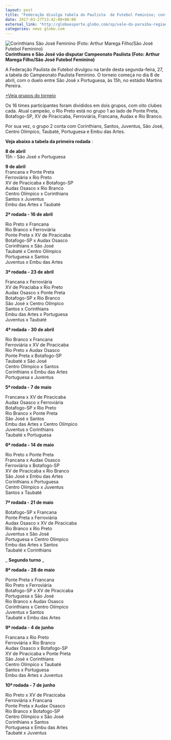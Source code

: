 ```yaml
---
layout: post
title: "Federação divulga tabela do Paulista  de Futebol Feminino; confira jogos"
date: 2017-03-27T13:42:00+00:00
external_link: "http://globoesporte.globo.com/sp/vale-do-paraiba-regiao/futebol/noticia/2017/03/federacao-divulga-tabela-do-paulista-de-futebol-feminino-confira-jogos.html"
categories: news globo.com
---
```

 ![Corinthians São José Feminino (Foto: Arthur Marega Filho/São José Futebol Feminino)](http://s2.glbimg.com/qsVkMB3mvI4eIX_5PKNYsw558G0=/149x0:493x395/340x390/s.glbimg.com/es/ge/f/original/2016/08/06/sjxcor2.jpg "Corinthians São José Feminino (Foto: Arthur Marega Filho/São José Futebol Feminino)")**Corinthians e São José&nbsp;vão disputar Campeonato Paulista (Foto: Arthur Marega Filho/São José Futebol Feminino)**

A Federação Paulista de Futebol divulgou na tarde desta segunda-feira, 27, a tabela do Campeonato Paulista Feminino. O torneio começa no dia 8 de abril, com o duelo entre São José x Portuguesa, às 15h, no estádio Martins Pereira.

[+Veja grupos do torneio](http://globoesporte.globo.com/sp/vale-do-paraiba-regiao/futebol/noticia/2017/03/federacao-divulga-grupos-do-paulista-feminino-torneio-comeca-em-abril.html)

Os 16 times participantes foram divididos em dois grupos, com oito clubes cada. Atual campeão, o Rio Preto está no grupo 1 ao lado de Ponte Preta, Botafogo-SP, XV de Piracicaba, Ferroviária, Francana, Audax e Rio Branco.

Por sua vez, o grupo 2 conta com Corinthians, Santos, Juventus, São José, Centro Olímpico, Taubaté, Portuguesa e Embu das Artes.

**Veja abaixo a tabela da primeira rodada** :

**8 de abril**  
15h - São José x Portuguesa  
  
**9 de abril**  
Francana x Ponte Preta  
Ferroviária x Rio Preto  
XV de Piracicaba x Botafogo-SP  
Audax Osasco x Rio Branco  
Centro Olímpico x Corinthians  
Santos x Juventus  
Embu das Artes x Taubaté

**2ª rodada - 16 de abril**  
  
Rio Preto x Francana  
Rio Branco x Ferroviária  
Ponte Preta x XV de Piracicaba  
Botafogo-SP x Audax Osasco  
Corinthians x São José  
Taubaté x Centro Olímpico  
Portuguesa x Santos  
Juventus x Embu das Artes  
  
**3ª rodada - 23 de abril**  
  
Francana x Ferroviária  
XV de Piraciaba x Rio Preto  
Audax Osasco x Ponte Preta  
Botafogo-SP x Rio Branco  
São José x Centro Olímpico  
Santos x Corinthians  
Embu das Artes x Portuguesa  
Juventus x Taubaté  
  
**4ª rodada - 30 de abril**  
  
Rio Branco x Francana  
Ferroviária x XV de Piracicaba  
Rio Preto x Audax Osasco  
Ponte Preta x Botafogo-SP  
Taubaté x São José  
Centro Olímpico x Santos  
Corinthians x Embu das Artes  
Portuguesa x Juventus  
  
**5ª rodada - 7 de maio**  
  
Francana x XV de Piracicaba  
Audax Osasco x Ferroviária  
Botafogo-SP x Rio Preto  
Rio Branco x Ponte Preta  
São José x Santos  
Embu das Artes x Centro Olímpico  
Juventus x Corinthians  
Taubaté x Portuguesa

**6ª rodada - 14 de maio**  
  
Rio Preto x Ponte Preta  
Francana x Audax Osasco  
Ferroviária x Botafogo-SP  
XV de Piracicaba x Rio Branco  
São José x Embu das Artes  
Corinthians x Portuguesa  
Centro Olímpico x Juventus  
Santos x Taubaté  
  
**7ª rodada - 21 de maio**  
  
Botafogo-SP x Francana  
Ponte Preta x Ferroviária  
Audax Osasco x XV de Piracicaba  
Rio Branco x Rio Preto  
Juventus x São José  
Portuguesa x Centro Olímpico  
Embu das Artes x Santos  
Taubaté x Corinthians  
  
_ **Segundo turno** _  
  
**8ª rodada - 28 de maio**  
  
Ponte Preta x Francana  
Rio Preto x Ferroviária  
Botafogo-SP x XV de Piracicaba  
Portuguesa x São José  
Rio Branco x Audax Osasco  
Corinthians x Centro Olímpico  
Juventus x Santos  
Taubaté x Embu das Artes  
  
**9ª rodada - 4 de junho**  
  
Francana x Rio Preto  
Ferroviária x Rio Branco  
Audax Osasco x Botafogo-SP  
XV de Piracicaba x Ponte Preta  
São José x Corinthians  
Centro Olímpico x Taubaté  
Santos x Portuguesa  
Embu das Artes x Juventus  
  
**10ª rodada - 7 de junho**  
  
Rio Preto x XV de Piracicaba  
Ferroviária x Francana  
Ponte Preta x Audax Osasco  
Rio Branco x Botafogo-SP  
Centro Olímpico x São José  
Corinthians x Santos  
Portuguesa x Embu das Artes  
Taubaté x Juventus

